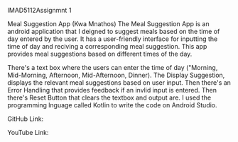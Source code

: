 IMAD5112Assignmnt 1

Meal Suggestion App (Kwa Mnathos)
The Meal Suggestion App is an android application that I deigned to suggest meals based on the time of day entered by the user.
It has a user-friendly interface for inputting the time of day and reciving a corresponding meal suggestion.
This app provides meal suggestions based on different times of the day.

There's a text box where the users can enter the time of day ("Morning, Mid-Morning, Afternoon, Mid-Afternoon, Dinner).
The Display Suggestion, displays the relevant meal suggestions based on user input.
Then there's an Error Handling that provides feedback if an invlid input is entered.
Then there's Reset Button that clears the textbox and output are. 
I used the programming lnguage called Kotlin to write the code on Android Studio.

GitHub Link:

YouTube Link:
